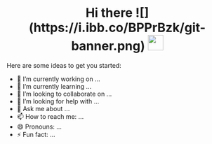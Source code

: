 
<h1 align="center">Hi there
  ![](https://i.ibb.co/BPPrBzk/git-banner.png)
<img src="https://media.giphy.com/media/hvRJCLFzcasrR4ia7z/giphy.gif" width="35"></h1>





Here are some ideas to get you started:

- 🔭 I’m currently working on ...
- 🌱 I’m currently learning ...
- 👯 I’m looking to collaborate on ...
- 🤔 I’m looking for help with ...
- 💬 Ask me about ...
- 📫 How to reach me: ...
- 😄 Pronouns: ...
- ⚡ Fun fact: ...

